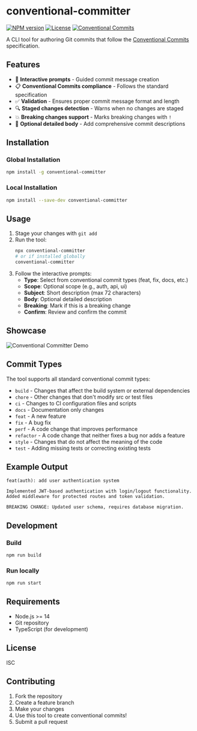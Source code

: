 # conventional-committer

[![NPM version](https://img.shields.io/npm/v/conventional-committer.svg)](https://www.npmjs.com/package/conventional-committer)
[![License](https://img.shields.io/npm/l/conventional-committer.svg)](https://github.com/wanony/conventional-committer/blob/main/LICENSE)
[![Conventional Commits](https://img.shields.io/badge/Conventional%20Commits-1.0.0-yellow.svg)](https://conventionalcommits.org)

A CLI tool for authoring Git commits that follow the [Conventional Commits](https://www.conventionalcommits.org/) specification.

## Features

- 🎯 **Interactive prompts** - Guided commit message creation
- 📋 **Conventional Commits compliance** - Follows the standard specification
- ✅ **Validation** - Ensures proper commit message format and length
- 🔍 **Staged changes detection** - Warns when no changes are staged
- 💥 **Breaking changes support** - Marks breaking changes with `!`
- 📝 **Optional detailed body** - Add comprehensive commit descriptions

## Installation

### Global Installation
```bash
npm install -g conventional-committer
```

### Local Installation
```bash
npm install --save-dev conventional-committer
```

## Usage

1. Stage your changes with `git add`
2. Run the tool:
   ```bash
   npx conventional-committer
   # or if installed globally
   conventional-committer
   ```
3. Follow the interactive prompts:
   - **Type**: Select from conventional commit types (feat, fix, docs, etc.)
   - **Scope**: Optional scope (e.g., auth, api, ui)
   - **Subject**: Short description (max 72 characters)
   - **Body**: Optional detailed description
   - **Breaking**: Mark if this is a breaking change
   - **Confirm**: Review and confirm the commit

## Showcase

![Conventional Committer Demo](https://via.placeholder.com/800x400.png?text=Conventional+Committer+In+Action)

## Commit Types

The tool supports all standard conventional commit types:

- `build` - Changes that affect the build system or external dependencies
- `chore` - Other changes that don't modify src or test files
- `ci` - Changes to CI configuration files and scripts
- `docs` - Documentation only changes
- `feat` - A new feature
- `fix` - A bug fix
- `perf` - A code change that improves performance
- `refactor` - A code change that neither fixes a bug nor adds a feature
- `style` - Changes that do not affect the meaning of the code
- `test` - Adding missing tests or correcting existing tests

## Example Output

```
feat(auth): add user authentication system

Implemented JWT-based authentication with login/logout functionality.
Added middleware for protected routes and token validation.

BREAKING CHANGE: Updated user schema, requires database migration.
```

## Development

### Build
```bash
npm run build
```

### Run locally
```bash
npm run start
```

## Requirements

- Node.js >= 14
- Git repository
- TypeScript (for development)

## License

ISC

## Contributing

1. Fork the repository
2. Create a feature branch
3. Make your changes
4. Use this tool to create conventional commits!
5. Submit a pull request